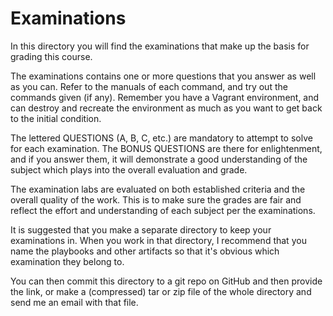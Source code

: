 # Examinations

In this directory you will find the examinations that make up the basis for
grading this course.

The examinations contains one or more questions that you answer as well as you
can. Refer to the manuals of each command, and try out the commands given (if any).
Remember you have a Vagrant environment, and can destroy and recreate the
environment as much as you want to get back to the initial condition.

The lettered QUESTIONS (A, B, C, etc.) are mandatory to attempt to solve for
each examination. The BONUS QUESTIONS are there for enlightenment, and if you
answer them, it will demonstrate a good understanding of the subject which plays
into the overall evaluation and grade.

The examination labs are evaluated on both established criteria and the overall
quality of the work. This is to make sure the grades are fair and reflect the
effort and understanding of each subject per the examinations.

It is suggested that you make a separate directory to keep your examinations in.
When you work in that directory, I recommend that you name the playbooks and
other artifacts so that it's obvious which examination they belong to.

You can then commit this directory to a git repo on GitHub and then provide the link,
or make a (compressed) tar or zip file of the whole directory and send me an email
with that file.
